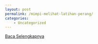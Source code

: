```yaml
---
layout: post
permalink: /mimpi-melihat-latihan-perang/
categories:
    - Uncategorized
---
```


[Baca Selengkapnya](/01)